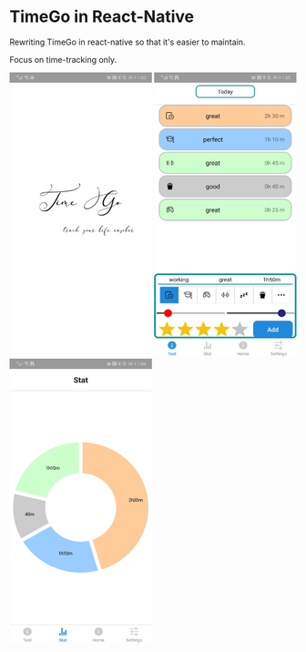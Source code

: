 # TimeGo in React-Native

Rewriting TimeGo in react-native so that it's easier to maintain. 

Focus on time-tracking only.

<div>
<img src="images/entry.jpeg" width="250" height="500" />
<img src="images/activity.jpeg" width="250" height="500" />
<img src="images/stat.jpeg" width="250" height="500" />
</div>
